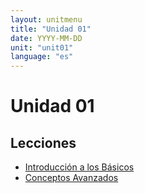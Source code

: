 ```yaml
---
layout: unitmenu
title: "Unidad 01"
date: YYYY-MM-DD
unit: "unit01"
language: "es"
---
```


# Unidad 01

## Lecciones

- [Introducción a los Básicos](lessonBS01)
- [Conceptos Avanzados](lessonBS02)
